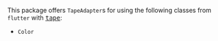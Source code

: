 This package offers `TapeAdapter`s for using the following classes from `flutter` with [<kbd>tape</kbd>](https://pub.dev/packages/tape):

* `Color`
